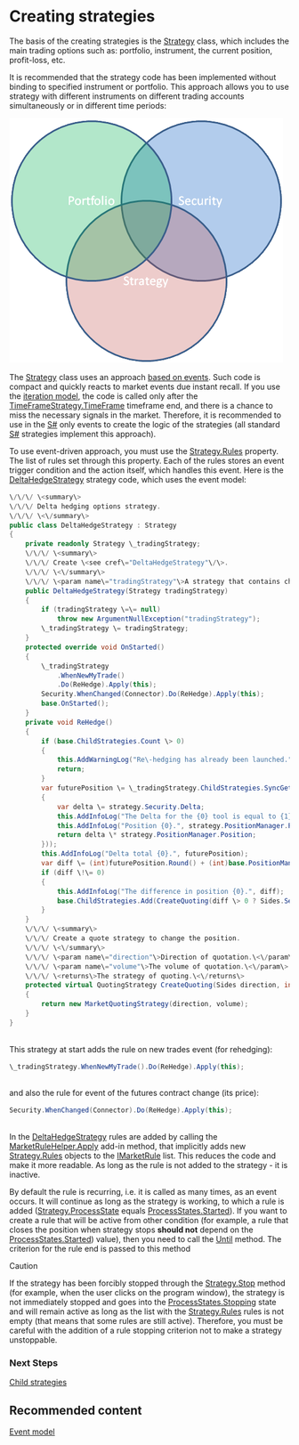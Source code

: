 # Creating strategies

The basis of the creating strategies is the [Strategy](../api/StockSharp.Algo.Strategies.Strategy.html) class, which includes the main trading options such as: portfolio, instrument, the current position, profit\-loss, etc. 

It is recommended that the strategy code has been implemented without binding to specified instrument or portfolio. This approach allows you to use strategy with different instruments on different trading accounts simultaneously or in different time periods: 

![strategy](../images/strategy.png)

The [Strategy](../api/StockSharp.Algo.Strategies.Strategy.html) class uses an approach [based on events](EventModel.md). Such code is compact and quickly reacts to market events due instant recall. If you use the [iteration model](StrategyCreate.md), the code is called only after the [TimeFrameStrategy.TimeFrame](../api/StockSharp.Algo.Strategies.TimeFrameStrategy.TimeFrame.html) timeframe end, and there is a chance to miss the necessary signals in the market. Therefore, it is recommended to use in the [S\#](StockSharpAbout.md) only events to create the logic of the strategies (all standard [S\#](StockSharpAbout.md) strategies implement this approach). 

To use event\-driven approach, you must use the [Strategy.Rules](../api/StockSharp.Algo.Strategies.Strategy.Rules.html) property. The list of rules set through this property. Each of the rules stores an event trigger condition and the action itself, which handles this event. Here is the [DeltaHedgeStrategy](../api/StockSharp.Algo.Strategies.Derivatives.DeltaHedgeStrategy.html) strategy code, which uses the event model: 

```cs
\/\/\/ \<summary\>
\/\/\/ Delta hedging options strategy.
\/\/\/ \<\/summary\>
public class DeltaHedgeStrategy : Strategy
{
    private readonly Strategy \_tradingStrategy;
    \/\/\/ \<summary\>
    \/\/\/ Create \<see cref\="DeltaHedgeStrategy"\/\>.
    \/\/\/ \<\/summary\>
    \/\/\/ \<param name\="tradingStrategy"\>A strategy that contains child strategies that trade on a separate strike.\<\/param\>
    public DeltaHedgeStrategy(Strategy tradingStrategy)
    {
        if (tradingStrategy \=\= null)
            throw new ArgumentNullException("tradingStrategy");
        \_tradingStrategy \= tradingStrategy;
    }
    protected override void OnStarted()
    {
        \_tradingStrategy
            .WhenNewMyTrade()
            .Do(ReHedge).Apply(this);
        Security.WhenChanged(Connector).Do(ReHedge).Apply(this);
        base.OnStarted();
    }
    private void ReHedge()
    {
        if (base.ChildStrategies.Count \> 0)
        {
            this.AddWarningLog("Re\-hedging has already been launched.");
            return;
        }
        var futurePosition \= \_tradingStrategy.ChildStrategies.SyncGet(c \=\> c.Sum(strategy \=\>
        {
            var delta \= strategy.Security.Delta;
            this.AddInfoLog("The Delta for the {0} tool is equal to {1}.", strategy.Security, delta);
            this.AddInfoLog("Position {0}.", strategy.PositionManager.Position);
            return delta \* strategy.PositionManager.Position;
        }));
        this.AddInfoLog("Delta total {0}.", futurePosition);
        var diff \= (int)futurePosition.Round() + (int)base.PositionManager.Position;
        if (diff \!\= 0)
        {
            this.AddInfoLog("The difference in position {0}.", diff);
            base.ChildStrategies.Add(CreateQuoting(diff \> 0 ? Sides.Sell : Sides.Buy, diff.Abs()));
        }
    }
    \/\/\/ \<summary\>
    \/\/\/ Create a quote strategy to change the position.
    \/\/\/ \<\/summary\>
    \/\/\/ \<param name\="direction"\>Direction of quotation.\<\/param\>
    \/\/\/ \<param name\="volume"\>The volume of quotation.\<\/param\>
    \/\/\/ \<returns\>The strategy of quoting.\<\/returns\>
    protected virtual QuotingStrategy CreateQuoting(Sides direction, int volume)
    {
        return new MarketQuotingStrategy(direction, volume);
    }
}
		
```

This strategy at start adds the rule on new trades event (for rehedging): 

```cs
\_tradingStrategy.WhenNewMyTrade().Do(ReHedge).Apply(this);
		
```

and also the rule for event of the futures contract change (its price): 

```cs
Security.WhenChanged(Connector).Do(ReHedge).Apply(this);
		
```

In the [DeltaHedgeStrategy](../api/StockSharp.Algo.Strategies.Derivatives.DeltaHedgeStrategy.html) rules are added by calling the [MarketRuleHelper.Apply](../api/StockSharp.Algo.MarketRuleHelper.Apply.html) add\-in method, that implicitly adds new [Strategy.Rules](../api/StockSharp.Algo.Strategies.Strategy.Rules.html) objects to the [IMarketRule](../api/StockSharp.Algo.IMarketRule.html) list. This reduces the code and make it more readable. As long as the rule is not added to the strategy \- it is inactive. 

By default the rule is recurring, i.e. it is called as many times, as an event occurs. It will continue as long as the strategy is working, to which a rule is added ([Strategy.ProcessState](../api/StockSharp.Algo.Strategies.Strategy.ProcessState.html) equals [ProcessStates.Started](../api/StockSharp.Algo.ProcessStates.Started.html)). If you want to create a rule that will be active from other condition (for example, a rule that closes the position when strategy stops **should not** depend on the [ProcessStates.Started](../api/StockSharp.Algo.ProcessStates.Started.html)) value), then you need to call the [Until](../api/StockSharp.Algo.MarketRule`2.Until.html) method. The criterion for the rule end is passed to this method 

> [!CAUTION]
> If the strategy has been forcibly stopped through the [Strategy.Stop](../api/StockSharp.Algo.Strategies.Strategy.Stop.html) method (for example, when the user clicks on the program window), the strategy is not immediately stopped and goes into the [ProcessStates.Stopping](../api/StockSharp.Algo.ProcessStates.Stopping.html) state and will remain active as long as the list with the [Strategy.Rules](../api/StockSharp.Algo.Strategies.Strategy.Rules.html) rules is not empty (that means that some rules are still active). Therefore, you must be careful with the addition of a rule stopping criterion not to make a strategy unstoppable. 

### Next Steps

[Child strategies](StrategyChilds.md)

## Recommended content

[Event model](EventModel.md)
